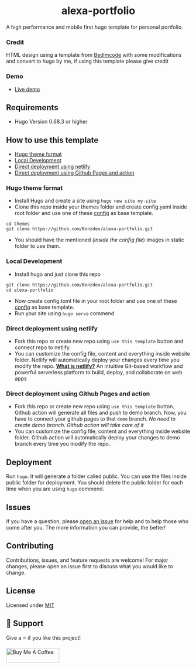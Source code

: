 <div align="center">


# alexa-portfolio 

</div>
A high performance and mobile first hugo template for personal portfolio.

### Credit
HTML design using a template from [Bedimcode](https://www.youtube.com/watch?v=27JtRAI3QO8&t=1512s) with some modifications and convert to hugo by me, if using this template please give credit

### Demo
- [Live demo](https://hugo-alexa-portfolio.netlify.app/)
## Requirements
- Hugo Version 0.68.3 or higher
## How to use this template
- [Hugo theme format](#Hugo-theme-format)
- [Local Development](#Local-Development)
- [Direct deployment using netlify](#Direct-deployment-using-netlify)
- [Direct deployment using Github Pages and action](#Direct-deployment-using-Github-Pages-and-action)
### Hugo theme format
- Install Hugo and create a site using `hugo new site my-site`
- Clone this repo inside your themes folder and create config.yaml  inside root folder and use one of these [config](https://github.com/Bonzdev/alexa-portfolio/blob/main/website/config.toml) as base template.
```
cd themes
git clone https://github.com/Bonzdev/alexa-portfolio.git
```
- You should have the mentioned (_inside the config file_) images in static folder to use them.
### Local Development
- Install hugo and just clone this repo
```
git clone https://github.com/Bonzdev/alexa-portfolio.git
cd alexa-portfolio
```
- Now create config.toml file in your root folder and use one of these [config](https://github.com/Bonzdev/alexa-portfolio/blob/main/website/config.toml) as base template.
- Run your site using `hugo serve` commend
### Direct deployment using netlify
- Fork this repo or create new repo using `use this template` button and connect repo to netlify.
- You can customize the config file, content and everything inside website folder. Netlify will automatically deploy your changes every time you modify the repo.
**[What is netlify?](https://www.netlify.com/about/)** An intuitive Git-based workflow and powerful serverless platform to build, deploy, and collaborate on web apps
### Direct deployment using Github Pages and action
- Fork this repo or create new repo using `use this template` button. Github action will generate all files and push to demo branch. Now, you have to connect your github pages to that `demo` branch. _No need to create demo branch. Github action will take care of it_
- You can customize the config file, content and everything inside website folder. Github action will automatically deploy your changes to demo branch every time you modify the repo.
## Deployment
Run `hugo`. It will generate a folder called public. You can use the files inside public folder for deployment. You should delete the public folder for each time when you are using `hugo` commend.
## Issues
If you have a question, please [open an issue](https://github.com/Bonzdev/alexa-portfolio/issues) for help and to help those who come after you. The more information you can provide, the better!
## Contributing
Contributions, issues, and feature requests are welcome! For major changes, please open an issue first to discuss what you would like to change.
## License
Licensed under [MIT](LICENSE)
## 🤝 Support

Give a ⭐️ if you like this project!

<a href="https://www.buymeacoffee.com/secretsrecipe" target="_blank" rel="noopener"><img src="https://cdn.buymeacoffee.com/buttons/v2/default-yellow.png" height="40" width="145" alt="Buy Me A Coffee"></a>
